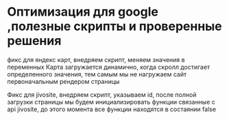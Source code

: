 # Оптимизация для google ,полезные скрипты и проверенные решения 


фикс для яндекс карт, внедряем скрипт, меняем значения в переменных
Карта загружается динамично, когда скролл достигает определенного значения, тем самым мы не нагружаем сайт первоначальным рендером страницы

Фикс для jivosite, внедряем скрипт, указываем id, после полной загрузки страницы мы будем инициализировать функции связанные с api jivosite, до этого момента все функции находятся в состаянии false
